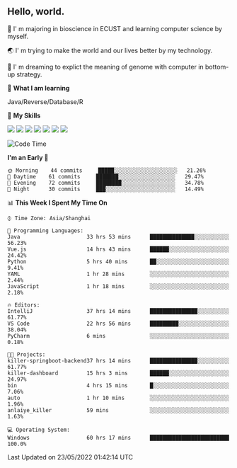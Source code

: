 ## Hello, world.

🏫 I' m majoring in bioscience in ECUST and learning computer science by myself.

🌏 I' m trying to make the world and our lives better by my technology.

🧬 I' m dreaming to explict the meaning of genome with computer in bottom-up strategy.

🔡 **What I am learning**

Java/Reverse/Database/R

🌟 **My Skills**

![](https://img.shields.io/badge/-Python-FFD43B?logo=python&labelColor=306998&logoColor=FFF)
![](https://img.shields.io/badge/-Linux-000000?logo=Linux&logoColor=fff)
![](https://img.shields.io/badge/-Docker-FFF?logo=Docker&labelColor=2496ED&logoColor=fff)
![](https://img.shields.io/badge/-Java-f89820?logo=java&labelColor=5382a1&logoColor=fff)
![](https://img.shields.io/badge/-MySQL-00758F?logo=mysql&labelColor=F29111&logoColor=FFF)
![](https://img.shields.io/badge/-Vue-34495E?logo=vue.js&labelColor=41B883&logoColor=FFF)
![](https://img.shields.io/badge/-SpringBoot-FFF?logo=SpringBoot&labelColor=6DB33F&logoColor=FFF)

<!--START_SECTION:waka-->
![Code Time](http://img.shields.io/badge/Code%20Time-0%20secs-blue)

**I'm an Early 🐤** 

```text
🌞 Morning    44 commits     █████░░░░░░░░░░░░░░░░░░░░   21.26% 
🌆 Daytime    61 commits     ███████░░░░░░░░░░░░░░░░░░   29.47% 
🌃 Evening    72 commits     ████████░░░░░░░░░░░░░░░░░   34.78% 
🌙 Night      30 commits     ███░░░░░░░░░░░░░░░░░░░░░░   14.49%

```


📊 **This Week I Spent My Time On** 

```text
⌚︎ Time Zone: Asia/Shanghai

💬 Programming Languages: 
Java                     33 hrs 53 mins      ██████████████░░░░░░░░░░░   56.23% 
Vue.js                   14 hrs 43 mins      ██████░░░░░░░░░░░░░░░░░░░   24.42% 
Python                   5 hrs 40 mins       ██░░░░░░░░░░░░░░░░░░░░░░░   9.41% 
YAML                     1 hr 28 mins        ░░░░░░░░░░░░░░░░░░░░░░░░░   2.44% 
JavaScript               1 hr 18 mins        ░░░░░░░░░░░░░░░░░░░░░░░░░   2.18%

🔥 Editors: 
IntelliJ                 37 hrs 14 mins      ███████████████░░░░░░░░░░   61.77% 
VS Code                  22 hrs 56 mins      █████████░░░░░░░░░░░░░░░░   38.04% 
PyCharm                  6 mins              ░░░░░░░░░░░░░░░░░░░░░░░░░   0.18%

🐱‍💻 Projects: 
killer-springboot-backend37 hrs 14 mins      ███████████████░░░░░░░░░░   61.77% 
killer-dashboard         15 hrs 3 mins       ██████░░░░░░░░░░░░░░░░░░░   24.97% 
bin                      4 hrs 15 mins       █░░░░░░░░░░░░░░░░░░░░░░░░   7.06% 
auto                     1 hr 10 mins        ░░░░░░░░░░░░░░░░░░░░░░░░░   1.96% 
anlaiye_killer           59 mins             ░░░░░░░░░░░░░░░░░░░░░░░░░   1.63%

💻 Operating System: 
Windows                  60 hrs 17 mins      █████████████████████████   100.0%

```


 Last Updated on 23/05/2022 01:42:14 UTC
<!--END_SECTION:waka-->


<!--
**Shigure19/Shigure19** is a ✨ _special_ ✨ repository because its `README.md` (this file) appears on your GitHub profile.

Here are some ideas to get you started:

- 🔭 I’m currently working on ...
- 🌱 I’m currently learning ...
- 👯 I’m looking to collaborate on ...
- 🤔 I’m looking for help with ...
- 💬 Ask me about ...
- 📫 How to reach me: ...
- 😄 Pronouns: ...
- ⚡ Fun fact: ...
-->
